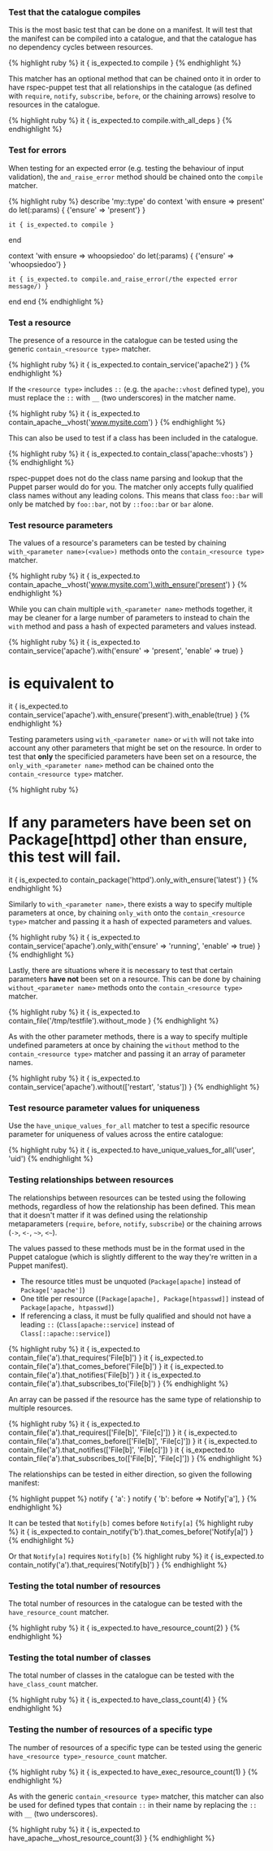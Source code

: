 ### Test that the catalogue compiles

This is the most basic test that can be done on a manifest. It will test that
the manifest can be compiled into a catalogue, and that the catalogue has no
dependency cycles between resources.

{% highlight ruby %}
it { is_expected.to compile }
{% endhighlight %}

This matcher has an optional method that can be chained onto it in order to
have rspec-puppet test that all relationships in the catalogue (as defined with
`require`, `notify`, `subscribe`, `before`, or the chaining arrows) resolve to
resources in the catalogue.

{% highlight ruby %}
it { is_expected.to compile.with_all_deps }
{% endhighlight %}

### Test for errors

When testing for an expected error (e.g. testing the behaviour of input
validation), the `and_raise_error` method should be chained onto the `compile`
matcher.

{% highlight ruby %}
describe 'my::type' do
  context 'with ensure => present' do
    let(:params) { {'ensure' => 'present'} }

    it { is_expected.to compile }
  end

  context 'with ensure => whoopsiedoo' do
    let(:params) { {'ensure' => 'whoopsiedoo'} }

    it { is_expected.to compile.and_raise_error(/the expected error message/) }
  end
end
{% endhighlight %}

### Test a resource

The presence of a resource in the catalogue can be tested using the generic
`contain_<resource type>` matcher.

{% highlight ruby %}
it { is_expected.to contain_service('apache2') }
{% endhighlight %}

If the `<resource type>` includes `::` (e.g. the `apache::vhost` defined type),
you must replace the `::` with `__` (two underscores) in the matcher name.

{% highlight ruby %}
it { is_expected.to contain_apache__vhost('www.mysite.com') }
{% endhighlight %}

This can also be used to test if a class has been included in the catalogue.

{% highlight ruby %}
it { is_expected.to contain_class('apache::vhosts') }
{% endhighlight %}

<div class="callout-block callout-info">
<div class="icon-holder"><i class="fa fa-info-circle"></i></div>
<div class="content">
rspec-puppet does not do the class name parsing and lookup that the Puppet
parser would do for you. The matcher only accepts fully qualified class names
without any leading colons. This means that class <code>foo::bar</code> will only be
matched by <code>foo::bar</code>, not by <code>::foo::bar</code> or <code>bar</code> alone.
</div>
</div>

### Test resource parameters

The values of a resource's parameters can be tested by chaining
`with_<parameter name>(<value>)` methods onto the `contain_<resource type>`
matcher.

{% highlight ruby %}
it { is_expected.to contain_apache__vhost('www.mysite.com').with_ensure('present') }
{% endhighlight %}

While you can chain multiple `with_<parameter name>` methods together, it may
be cleaner for a large number of parameters to instead to chain the `with` method
and pass a hash of expected parameters and values instead.

{% highlight ruby %}
it { is_expected.to contain_service('apache').with('ensure' => 'present', 'enable' => true) }
# is equivalent to
it { is_expected.to contain_service('apache').with_ensure('present').with_enable(true) }
{% endhighlight %}

Testing parameters using `with_<parameter name>` or `with` will not take into
account any other parameters that might be set on the resource. In order to
test that **only** the specificied parameters have been set on a resource, the
`only_with_<parameter name>` method can be chained onto the
`contain_<resource type>` matcher.

{% highlight ruby %}
# If any parameters have been set on Package[httpd] other than ensure, this test will fail.
it { is_expected.to contain_package('httpd').only_with_ensure('latest') }
{% endhighlight %}

Similarly to `with_<parameter name>`, there exists a way to specify multiple
parameters at once, by chaining `only_with` onto the `contain_<resource type>`
matcher and passing it a hash of expected parameters and values.

{% highlight ruby %}
it { is_expected.to contain_service('apache').only_with('ensure' => 'running', 'enable' => true) }
{% endhighlight %}

Lastly, there are situations where it is necessary to test that certain
parameters **have not** been set on a resource. This can be done by chaining
`without_<parameter name>` methods onto the `contain_<resource type>` matcher.

{% highlight ruby %}
it { is_expected.to contain_file('/tmp/testfile').without_mode }
{% endhighlight %}

As with the other parameter methods, there is a way to specify multiple
undefined parameters at once by chaining the `without` method to the
`contain_<resource type>` matcher and passing it an array of parameter names.

{% highlight ruby %}
it { is_expected.to contain_service('apache').without(['restart', 'status']) }
{% endhighlight %}

### Test resource parameter values for uniqueness

Use the `have_unique_values_for_all` matcher to test a specific resource parameter
for uniqueness of values across the entire catalogue:

{% highlight ruby %}
it { is_expected.to have_unique_values_for_all('user', 'uid')
{% endhighlight %}

### Testing relationships between resources
The relationships between resources can be tested using the following methods,
regardless of how the relationship has been defined. This mean that it doesn't
matter if it was defined using the relationship metaparameters (`require`,
`before`, `notify`, `subscribe`) or the chaining arrows (`->`, `<-`, `~>`,
`<~`).

<div class="callout-block callout-info">
<div class="icon-holder"><i class="fa fa-info-circle"></i></div>
<div class="content">
The values passed to these methods must be in the format used in the Puppet
catalogue (which is slightly different to the way they're written in a Puppet
manifest).
<ul>
<li>The resource titles must be unquoted (<code>Package[apache]</code> instead of <code>Package['apache']</code>)</li>
<li>One title per resource (<code>[Package[apache], Package[htpasswd]]</code> instead of <code>Package[apache, htpasswd]</code>)</li>
<li>If referencing a class, it must be fully qualified and should not have a leading <code>::</code> (<code>Class[apache::service]</code> instead of <code>Class[::apache::service]</code>)</li>
</ul>
</div>
</div>

{% highlight ruby %}
it { is_expected.to contain_file('a').that_requires('File[b]') }
it { is_expected.to contain_file('a').that_comes_before('File[b]') }
it { is_expected.to contain_file('a').that_notifies('File[b]') }
it { is_expected.to contain_file('a').that_subscribes_to('File[b]') }
{% endhighlight %}

An array can be passed if the resource has the same type of relationship to
multiple resources.

{% highlight ruby %}
it { is_expected.to contain_file('a').that_requires(['File[b]', 'File[c]']) }
it { is_expected.to contain_file('a').that_comes_before(['File[b]', 'File[c]']) }
it { is_expected.to contain_file('a').that_notifies(['File[b]', 'File[c]']) }
it { is_expected.to contain_file('a').that_subscribes_to(['File[b]', 'File[c]']) }
{% endhighlight %}

The relationships can be tested in either direction, so given the following
manifest:

{% highlight puppet %}
notify { 'a': }
notify { 'b':
  before => Notify['a'],
}
{% endhighlight %}

It can be tested that `Notify[b]` comes before `Notify[a]`
{% highlight ruby %}
it { is_expected.to contain_notify('b').that_comes_before('Notify[a]') }
{% endhighlight %}

Or that `Notify[a]` requires `Notify[b]`
{% highlight ruby %}
it { is_expected.to contain_notify('a').that_requires('Notify[b]') }
{% endhighlight %}

### Testing the total number of resources

The total number of resources in the catalogue can be tested with the
`have_resource_count` matcher.

{% highlight ruby %}
it { is_expected.to have_resource_count(2) }
{% endhighlight %}

### Testing the total number of classes

The total number of classes in the catalogue can be tested with the
`have_class_count` matcher.

{% highlight ruby %}
it { is_expected.to have_class_count(4) }
{% endhighlight %}

### Testing the number of resources of a specific type

The number of resources of a specific type can be tested using the generic
`have_<resource type>_resource_count` matcher.

{% highlight ruby %}
it { is_expected.to have_exec_resource_count(1) }
{% endhighlight %}

As with the generic `contain_<resource type>` matcher, this matcher can also be
used for defined types that contain `::` in their name by replacing the `::`
with `__` (two underscores).

{% highlight ruby %}
it { is_expected.to have_apache__vhost_resource_count(3) }
{% endhighlight %}
